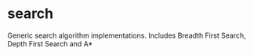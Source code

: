 # search
Generic search algorithm implementations. Includes Breadth First Search, Depth First Search and A*
